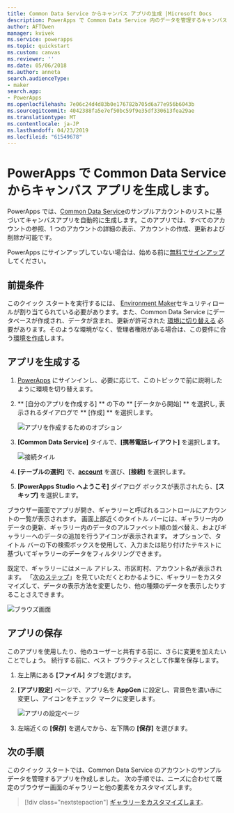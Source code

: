 ```yaml
---
title: Common Data Service からキャンバス アプリの生成 |Microsoft Docs
description: PowerApps で Common Data Service 内のデータを管理するキャンバス アプリを自動的に生成します。
author: AFTOwen
manager: kvivek
ms.service: powerapps
ms.topic: quickstart
ms.custom: canvas
ms.reviewer: ''
ms.date: 05/06/2018
ms.author: anneta
search.audienceType:
- maker
search.app:
- PowerApps
ms.openlocfilehash: 7e06c24d4d83b0e176782b705d6a77e956b6043b
ms.sourcegitcommit: 4042388fa5e7ef50bc59f9e35df330613fea29ae
ms.translationtype: MT
ms.contentlocale: ja-JP
ms.lasthandoff: 04/23/2019
ms.locfileid: "61549678"
---
```

# <a name="generate-a-canvas-app-from-common-data-service-in-powerapps"></a>PowerApps で Common Data Service からキャンバス アプリを生成します。

PowerApps では、[Common Data Service](../common-data-service/data-platform-intro.md)のサンプルアカウントのリストに基づいてキャンバスアプリを自動的に生成します。このアプリでは、すべてのアカウントの参照、1 つのアカウントの詳細の表示、アカウントの作成、更新および削除が可能です。

PowerApps にサインアップしていない場合は、始める前に[無料でサインアップ](https://web.powerapps.com?utm_source=padocs&utm_medium=linkinadoc&utm_campaign=referralsfromdoc)してください。

## <a name="prerequisites"></a>前提条件

このクイック スタートを実行するには、 [Environment Maker](https://docs.microsoft.com/power-platform/admin/database-security#predefined-security-roles)セキュリティロールが割り当てられている必要があります。また、Common Data Service にデータベースが作成され、データが含まれ、更新が許可された [環境に切り替える](working-with-environments.md) 必要があります。そのような環境がなく、管理者権限がある場合は、この要件に合う[環境を作成](https://docs.microsoft.com/power-platform/admin/environments-administration#create-an-environment)します。

## <a name="generate-an-app"></a>アプリを生成する

1. [PowerApps](https://web.powerapps.com?utm_source=padocs&utm_medium=linkinadoc&utm_campaign=referralsfromdoc) にサインインし、必要に応じて、このトピックで前に説明したように環境を切り替えます。

1. ** [自分のアプリを作成する] ** の下の ** [データから開始] ** を選択し, 表示されるダイアログで ** [作成] ** を選択します。

    ![アプリを作成するためのオプション](./media/data-platform-create-app/start-from-data.png)

1. **[Common Data Service]** タイルで、**[携帯電話レイアウト]** を選択します。

    ![接続タイル](./media/data-platform-create-app/connection-tile.png)

1. **[テーブルの選択]** で、**[account](取引先企業)** を選び、**[接続]** を選択します。

1. **[PowerApps Studio へようこそ]** ダイアログ ボックスが表示されたら、**[スキップ]** を選択します。

ブラウザー画面でアプリが開き、ギャラリーと呼ばれるコントロールにアカウントの一覧が表示されます。 画面上部近くのタイトル バーには、ギャラリー内のデータの更新、ギャラリー内のデータのアルファベット順の並べ替え、およびギャラリーへのデータの追加を行うアイコンが表示されます。 オプションで、タイトル バーの下の検索ボックスを使用して、入力または貼り付けたテキストに基づいてギャラリーのデータをフィルタリングできます。 

既定で、ギャラリーにはメール アドレス、市区町村、アカウント名が表示されます。 「[次のステップ](data-platform-create-app.md#next-steps)」を見ていただくとわかるように、ギャラリーをカスタマイズして、データの表示方法を変更したり、他の種類のデータを表示したりすることさえできます。

![ブラウズ画面](./media/data-platform-create-app/browse-screen.png)

## <a name="save-the-app"></a>アプリの保存
このアプリを使用したり、他のユーザーと共有する前に、さらに変更を加えたいことでしょう。 続行する前に、ベスト プラクティスとして作業を保存します。

1. 左上隅にある **[ファイル]** タブを選びます。

1. **[アプリ設定]** ページで、アプリ名を **AppGen** に設定し、背景色を濃い赤に変更し、アイコンをチェック マークに変更します。

    ![アプリの設定ページ](./media/data-platform-create-app/app-settings.png)

1. 左端近くの **[保存]** を選んでから、左下隅の **[保存]** を選びます。

## <a name="next-steps"></a>次の手順
このクイック スタートでは、Common Data Service のアカウントのサンプル データを管理するアプリを作成しました。 次の手順では、ニーズに合わせて既定のブラウザー画面のギャラリーと他の要素をカスタマイズします。

> [!div class="nextstepaction"]
> [ギャラリーをカスタマイズします](customize-layout-sharepoint.md)。
